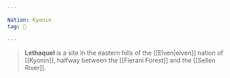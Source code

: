 ```yaml
---

Nation: Kyonin
tag: 🌃

---
```

> **Lethaquel**  is a site in the eastern hills of the [[Elven|elven]] nation of [[Kyonin]], halfway between the [[Fierani Forest]] and the [[Sellen River]].







